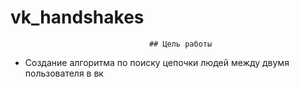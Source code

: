 # vk_handshakes

                                   ## Цель работы
- Создание алгоритма по поиску цепочки людей между двумя пользователя в вк
